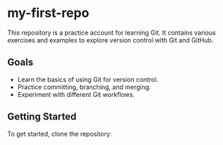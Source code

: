 # my-first-repo

This repository is a practice account for learning Git. It contains various exercises and examples to explore version control with Git and GitHub.

## Goals
- Learn the basics of using Git for version control.
- Practice committing, branching, and merging.
- Experiment with different Git workflows.

## Getting Started
To get started, clone the repository:
